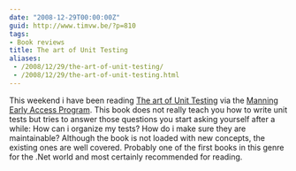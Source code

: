 ```yaml
---
date: "2008-12-29T00:00:00Z"
guid: http://www.timvw.be/?p=810
tags:
- Book reviews
title: The art of Unit Testing
aliases:
 - /2008/12/29/the-art-of-unit-testing/
 - /2008/12/29/the-art-of-unit-testing.html
---
```

This weekend i have been reading [The art of Unit Testing](http://artofunittesting.com/) via the [Manning Early Access Program](http://www.manning.com/about/meap.html). This book does not really teach you how to write unit tests but tries to answer those questions you start asking yourself after a while: How can i organize my tests? How do i make sure they are maintainable? Although the book is not loaded with new concepts, the existing ones are well covered. Probably one of the first books in this genre for the .Net world and most certainly recommended for reading.